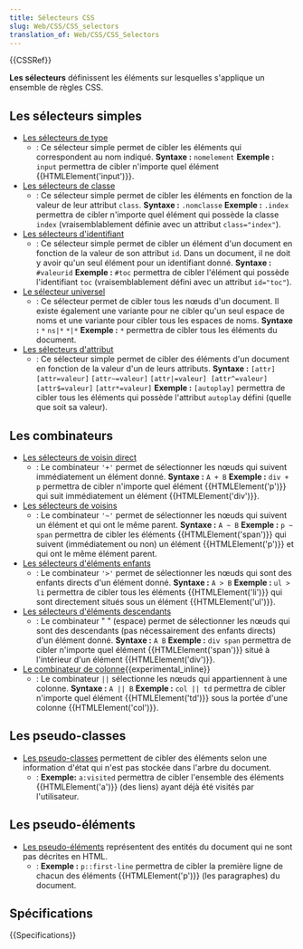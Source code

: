 ```yaml
---
title: Sélecteurs CSS
slug: Web/CSS/CSS_selectors
translation_of: Web/CSS/CSS_Selectors
---
```


{{CSSRef}}

**Les sélecteurs** définissent les éléments sur lesquelles s'applique un ensemble de règles CSS.

## Les sélecteurs simples

- [Les sélecteurs de type](/fr/docs/Web/CSS/Type_selectors)
  - : Ce sélecteur simple permet de cibler les éléments qui correspondent au nom indiqué.
    **Syntaxe :** `nomelement`
    **Exemple :** `input` permettra de cibler n'importe quel élément {{HTMLElement('input')}}.
- [Les sélecteurs de classe](/fr/docs/Web/CSS/Class_selectors)
  - : Ce sélecteur simple permet de cibler les éléments en fonction de la valeur de leur attribut `class`.
    **Syntaxe :** `.nomclasse`
    **Exemple :** `.index` permettra de cibler n'importe quel élément qui possède la classe `index` (vraisemblablement définie avec un attribut `class="index"`).
- [Les sélecteurs d'identifiant](/fr/docs/Web/CSS/ID_selectors)
  - : Ce sélecteur simple permet de cibler un élément d'un document en fonction de la valeur de son attribut `id`. Dans un document, il ne doit y avoir qu'un seul élément pour un identifiant donné.
    **Syntaxe :** `#valeurid`
    **Exemple :** `#toc` permettra de cibler l'élément qui possède l'identifiant `toc` (vraisemblablement défini avec un attribut `id="toc"`).
- [Le sélecteur universel](/fr/docs/Web/CSS/Universal_selectors)
  - : Ce sélecteur permet de cibler tous les nœuds d'un document. Il existe également une variante pour ne cibler qu'un seul espace de noms et une variante pour cibler tous les espaces de noms.
    **Syntaxe :** `*` `ns|*` `*|*`
    **Exemple :** `*` permettra de cibler tous les éléments du document.
- [Les sélecteurs d'attribut](/fr/docs/Web/CSS/Attribute_selectors)
  - : Ce sélecteur simple permet de cibler des éléments d'un document en fonction de la valeur d'un de leurs attributs.
    **Syntaxe :** `[attr]` `[attr=valeur]` `[attr~=valeur]` `[attr|=valeur] [attr^=valeur]` `[attr$=valeur]` `[attr*=valeur]`
    **Exemple :** `[autoplay]` permettra de cibler tous les éléments qui possède l'attribut `autoplay` défini (quelle que soit sa valeur).

## Les combinateurs

- [Les sélecteurs de voisin direct](/fr/docs/Web/CSS/Adjacent_sibling_combinator)
  - : Le combinateur `'+'` permet de sélectionner les nœuds qui suivent immédiatement un élément donné.
    **Syntaxe :** `A + B`
    **Exemple :** `div + p` permettra de cibler n'importe quel élément {{HTMLElement('p')}} qui suit immédiatement un élément {{HTMLElement('div')}}.
- [Les sélecteurs de voisins](/fr/docs/Web/CSS/General_sibling_combinator)
  - : Le combinateur `'~'` permet de sélectionner les nœuds qui suivent un élément et qui ont le même parent.
    **Syntaxe :** `A ~ B`
    **Exemple :** `p ~ span` permettra de cibler les éléments {{HTMLElement('span')}} qui suivent (immédiatement ou non) un élément {{HTMLElement('p')}} et qui ont le même élément parent.
- [Les sélecteurs d'éléments enfants](/fr/docs/Web/CSS/Child_combinator)
  - : Le combinateur `'>'` permet de sélectionner les nœuds qui sont des enfants directs d'un élément donné.
    **Syntaxe :** `A > B`
    **Exemple :** `ul > li` permettra de cibler tous les éléments {{HTMLElement('li')}} qui sont directement situés sous un élément {{HTMLElement('ul')}}.
- [Les sélecteurs d'éléments descendants](/fr/docs/Web/CSS/Descendant_combinator)
  - : Le combinateur " " (espace) permet de sélectionner les nœuds qui sont des descendants (pas nécessairement des enfants directs) d'un élément donné.
    **Syntaxe :** `A B`
    **Exemple :** `div span` permettra de cibler n'importe quel élément {{HTMLElement('span')}} situé à l'intérieur d'un élément {{HTMLElement('div')}}.
- [Le combinateur de colonne](/fr/docs/Web/CSS/Column_combinator){{experimental_inline}}
  - : Le combinateur `||` sélectionne les nœuds qui appartiennent à une colonne. **Syntaxe :** `A || B`
    **Exemple :** `col || td` permettra de cibler n'importe quel élément {{HTMLElement('td')}} sous la portée d'une colonne {{HTMLElement('col')}}.

## Les pseudo-classes

- [Les pseudo-classes](/fr/docs/Web/CSS/Pseudo-classes) permettent de cibler des éléments selon une information d'état qui n'est pas stockée dans l'arbre du document.
  - : **Exemple:** `a:visited` permettra de cibler l'ensemble des éléments {{HTMLElement('a')}} (des liens) ayant déjà été visités par l'utilisateur.

## Les pseudo-éléments

- [Les pseudo-éléments](/fr/docs/Web/CSS/Pseudo-elements) représentent des entités du document qui ne sont pas décrites en HTML.
  - : **Exemple :** `p::first-line` permettra de cibler la première ligne de chacun des éléments {{HTMLElement('p')}} (les paragraphes) du document.

## Spécifications

{{Specifications}}
